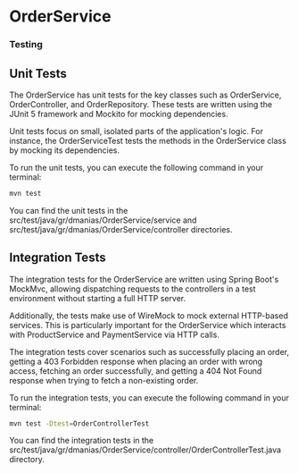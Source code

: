 # OrderService

### Testing
## Unit Tests

The OrderService has unit tests for the key classes such as OrderService, OrderController, and OrderRepository. These tests are written using the JUnit 5 framework and Mockito for mocking dependencies.

Unit tests focus on small, isolated parts of the application's logic. For instance, the OrderServiceTest tests the methods in the OrderService class by mocking its dependencies.

To run the unit tests, you can execute the following command in your terminal:

```bash
mvn test
```
You can find the unit tests in the src/test/java/gr/dmanias/OrderService/service and src/test/java/gr/dmanias/OrderService/controller directories.

## Integration Tests

The integration tests for the OrderService are written using Spring Boot's MockMvc, allowing dispatching requests to the controllers in a test environment without starting a full HTTP server.

Additionally, the tests make use of WireMock to mock external HTTP-based services. This is particularly important for the OrderService which interacts with ProductService and PaymentService via HTTP calls.

The integration tests cover scenarios such as successfully placing an order, getting a 403 Forbidden response when placing an order with wrong access, fetching an order successfully, and getting a 404 Not Found response when trying to fetch a non-existing order.

To run the integration tests, you can execute the following command in your terminal:

```bash
mvn test -Dtest=OrderControllerTest
```
You can find the integration tests in the src/test/java/gr/dmanias/OrderService/controller/OrderControllerTest.java directory.
